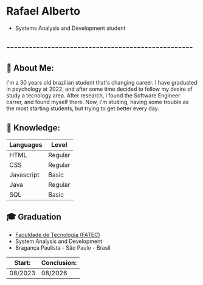 # Rafael Alberto 
- Systems Analysis and Development student

## -------------------------------------------------- 
## 🏡 About Me:

I'm a 30 years old brazilian student that's changing career. I have graduated in psychology at 2022, and after some time decided to follow my desire of study a tecnology area. After research, i found the Software Engineer carrer, and found myself there. Now, i'm studing, having some trouble as the most starting students, but trying to get better every day.

## 🧠 Knowledge:

| Languages | Level   |
|-------|-------|
|   HTML    | Regular |
|   CSS    | Regular |
|   Javascript    | Basic |
|   Java    | Regular |
|   SQL    | Basic |

## 🎓 Graduation

- [Faculdade de Tecnologia (FATEC)](https://www.fatecbpaulista.edu.br/)
- System Analysis and Development
- Bragança Paulista - São Paulo - Brasil

|    Start:| Conclusion: | 
|----------|-------|
|   08/2023    | 08/2026 |